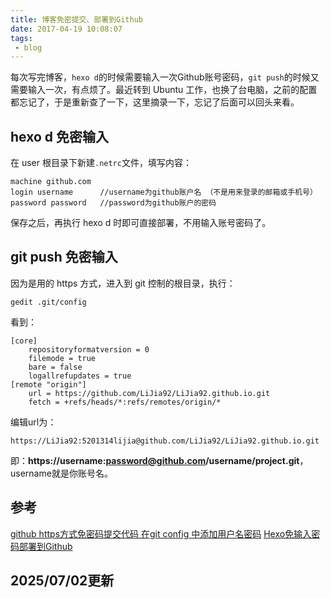 ```yaml
---
title: 博客免密提交、部署到Github
date: 2017-04-19 10:08:07
tags:
 - blog
---
```


每次写完博客，``hexo d``的时候需要输入一次Github账号密码，``git push``的时候又需要输入一次，有点烦了。最近转到 Ubuntu 工作，也换了台电脑，之前的配置都忘记了，于是重新查了一下，这里摘录一下，忘记了后面可以回头来看。

## hexo d 免密输入
在 user 根目录下新建``.netrc``文件，填写内容：
```
machine github.com
login username      //username为github账户名 （不是用来登录的邮箱或手机号）
password password   //password为github账户的密码
```
保存之后，再执行 hexo d 时即可直接部署，不用输入账号密码了。

<!-- more -->

## git push 免密输入
因为是用的 https 方式，进入到 git 控制的根目录，执行：
```
gedit .git/config
```
看到：
```
[core]
	repositoryformatversion = 0
	filemode = true
	bare = false
	logallrefupdates = true
[remote "origin"]
	url = https://github.com/LiJia92/LiJia92.github.io.git
	fetch = +refs/heads/*:refs/remotes/origin/*
```
编辑url为：
```
https://LiJia92:5201314lijia@github.com/LiJia92/LiJia92.github.io.git
```
即：**https://username:password@github.com/username/project.git**，username就是你账号名。

## 参考
[github https方式免密码提交代码 在git config 中添加用户名密码](http://www.akmumu.com/2015/06/02/360.html)
[Hexo免输入密码部署到Github](http://jianwl.com/2016/04/14/Hexo%E5%85%8D%E8%BE%93%E5%85%A5%E5%AF%86%E7%A0%81%E9%83%A8%E7%BD%B2%E5%88%B0Github/)

## 2025/07/02更新
